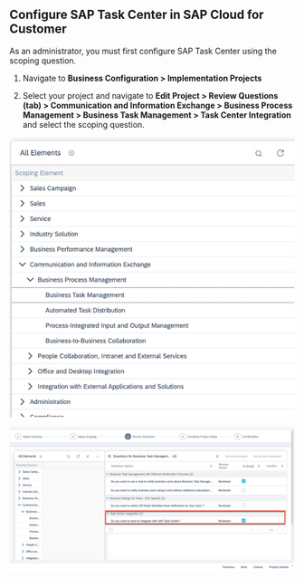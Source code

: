 ## Configure SAP Task Center in SAP Cloud for Customer

As an administrator, you must first configure SAP Task Center using the scoping question.

1.  Navigate to **Business Configuration > Implementation Projects**

2.	Select your project and navigate to **Edit Project > Review Questions (tab) > Communication and Information Exchange >  Business Process Management > Business Task Management > Task Center Integration** and select the scoping question.


![Scoping-Question](images/slect-bpm-review-question-2.jpg)


![Accept-BPM-Question](images/ScopingSTC.png)
